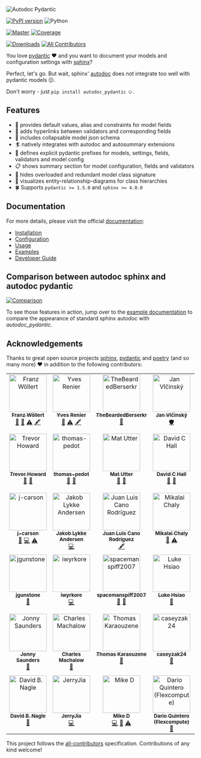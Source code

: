 ![Autodoc Pydantic](https://raw.githubusercontent.com/mansenfranzen/autodoc_pydantic/main/docs/source/material/logo_black.svg)

[![PyPI version](https://img.shields.io/pypi/v/autodoc_pydantic?style=for-the-badge)](https://pypi.org/project/autodoc-pydantic/)
![Python](https://img.shields.io/badge/python-3.7+-blue.svg?style=for-the-badge)

[![Master](https://img.shields.io/github/actions/workflow/status/mansenfranzen/autodoc_pydantic/tests.yml?branch=main&style=for-the-badge)](https://github.com/mansenfranzen/autodoc_pydantic/actions/workflows/tests.yml)
[![Coverage](https://img.shields.io/codecov/c/gh/mansenfranzen/autodoc_pydantic?style=for-the-badge)](https://app.codecov.io/gh/mansenfranzen/autodoc_pydantic)

[![Downloads](https://img.shields.io/pypi/dm/autodoc_pydantic?color=fe7d37&style=for-the-badge)](https://pypistats.org/packages/autodoc-pydantic)<!-- ALL-CONTRIBUTORS-BADGE:START - Do not remove or modify this section -->
[![All Contributors](https://img.shields.io/badge/all_contributors-41-orange.svg?style=for-the-badge)](#contributors)
<!-- ALL-CONTRIBUTORS-BADGE:END -->


You love [pydantic](https://pydantic-docs.helpmanual.io/) ❤ and you want to
document your models and configuration settings with [sphinx](https://www.sphinx-doc.org/en/master/)?

Perfect, let's go. But wait, sphinx' [autodoc](https://www.sphinx-doc.org/en/master/usage/extensions/autodoc.html)
does not integrate too well with pydantic models 😕.

Don't worry - just `pip install autodoc_pydantic` ☺.

## Features

- 💬 provides default values, alias and constraints for model fields
- 🔗 adds hyperlinks between validators and corresponding fields
- 📃 includes collapsable model json schema
- 🏄 natively integrates with autodoc and autosummary extensions
- 📎 defines explicit pydantic prefixes for models, settings, fields, validators and model config
- 📋 shows summary section for model configuration, fields and validators
- 👀 hides overloaded and redundant model class signature
- 🔱 visualizes entity-relationship-diagrams for class hierarchies
- 🍀 Supports `pydantic >= 1.5.0` and `sphinx >= 4.0.0`

## Documentation

For more details, please visit the official [documentation](https://autodoc-pydantic.readthedocs.io/en/stable/):

- [Installation](https://autodoc-pydantic.readthedocs.io/en/stable/users/installation.html)
- [Configuration](https://autodoc-pydantic.readthedocs.io/en/stable/users/configuration.html)
- [Usage](https://autodoc-pydantic.readthedocs.io/en/stable/users/usage.html)
- [Examples](https://autodoc-pydantic.readthedocs.io/en/stable/users/examples.html)
- [Developer Guide](https://autodoc-pydantic.readthedocs.io/en/stable/developers/setup.html)

## Comparison between autodoc sphinx and autodoc pydantic

[![Comparison](https://raw.githubusercontent.com/mansenfranzen/autodoc_pydantic/main/docs/source/material/example_comparison_v1.0.0.gif)](https://autodoc-pydantic.readthedocs.io/en/latest/examples.html#default-configuration)

To see those features in action, jump over to the [example documentation](https://autodoc-pydantic.readthedocs.io/en/stable/users/examples.html#default-configuration) to compare
the appearance of standard sphinx autodoc with *autodoc_pydantic*.

## Acknowledgements

Thanks to great open source projects [sphinx](https://www.sphinx-doc.org/en/master/),
[pydantic](https://pydantic-docs.helpmanual.io/) and
[poetry](https://python-poetry.org/) (and so many more) ❤ in addition to the following contributors:

<!-- ALL-CONTRIBUTORS-LIST:START - Do not remove or modify this section -->
<!-- prettier-ignore-start -->
<!-- markdownlint-disable -->
<table>
  <tbody>
    <tr>
      <td align="center" valign="top" width="14.28%"><a href="https://github.com/mansenfranzen"><img src="https://avatars.githubusercontent.com/u/18086180?v=4?s=100" width="100px;" alt="Franz Wöllert"/><br /><sub><b>Franz Wöllert</b></sub></a><br /><a href="#maintenance-mansenfranzen" title="Maintenance">🚧</a> <a href="https://github.com/mansenfranzen/autodoc_pydantic/commits?author=mansenfranzen" title="Documentation">📖</a> <a href="https://github.com/mansenfranzen/autodoc_pydantic/commits?author=mansenfranzen" title="Tests">⚠️</a> <a href="#content-mansenfranzen" title="Content">🖋</a></td>
      <td align="center" valign="top" width="14.28%"><a href="https://github.com/yves-renier"><img src="https://avatars.githubusercontent.com/u/102358016?v=4?s=100" width="100px;" alt="Yves Renier"/><br /><sub><b>Yves Renier</b></sub></a><br /><a href="https://github.com/mansenfranzen/autodoc_pydantic/commits?author=yves-renier" title="Documentation">📖</a> <a href="https://github.com/mansenfranzen/autodoc_pydantic/commits?author=yves-renier" title="Tests">⚠️</a> <a href="#content-yves-renier" title="Content">🖋</a></td>
      <td align="center" valign="top" width="14.28%"><a href="https://github.com/TheBeardedBerserkr"><img src="https://avatars.githubusercontent.com/u/32272268?v=4?s=100" width="100px;" alt="TheBeardedBerserkr"/><br /><sub><b>TheBeardedBerserkr</b></sub></a><br /><a href="#ideas-TheBeardedBerserkr" title="Ideas, Planning, & Feedback">🤔</a></td>
      <td align="center" valign="top" width="14.28%"><a href="https://github.com/vlcinsky"><img src="https://avatars.githubusercontent.com/u/635911?v=4?s=100" width="100px;" alt="Jan Vlčinský"/><br /><sub><b>Jan Vlčinský</b></sub></a><br /><a href="#security-vlcinsky" title="Security">🛡️</a></td>
      <td align="center" valign="top" width="14.28%"><a href="https://github.com/antvig"><img src="https://avatars.githubusercontent.com/u/25105210?v=4?s=100" width="100px;" alt="antvig"/><br /><sub><b>antvig</b></sub></a><br /><a href="https://github.com/mansenfranzen/autodoc_pydantic/issues?q=author%3Aantvig" title="Bug reports">🐛</a> <a href="#userTesting-antvig" title="User Testing">📓</a></td>
      <td align="center" valign="top" width="14.28%"><a href="https://roguh.com"><img src="https://avatars.githubusercontent.com/u/6373447?v=4?s=100" width="100px;" alt="Hugo O Rivera"/><br /><sub><b>Hugo O Rivera</b></sub></a><br /><a href="#ideas-roguh" title="Ideas, Planning, & Feedback">🤔</a></td>
      <td align="center" valign="top" width="14.28%"><a href="https://github.com/ybnd"><img src="https://avatars.githubusercontent.com/u/31547038?v=4?s=100" width="100px;" alt="yura bondarenko"/><br /><sub><b>yura bondarenko</b></sub></a><br /><a href="https://github.com/mansenfranzen/autodoc_pydantic/issues?q=author%3Aybnd" title="Bug reports">🐛</a> <a href="#userTesting-ybnd" title="User Testing">📓</a></td>
    </tr>
    <tr>
      <td align="center" valign="top" width="14.28%"><a href="http://tahoward.github.io"><img src="https://avatars.githubusercontent.com/u/547570?v=4?s=100" width="100px;" alt="Trevor Howard"/><br /><sub><b>Trevor Howard</b></sub></a><br /><a href="https://github.com/mansenfranzen/autodoc_pydantic/issues?q=author%3Atahoward" title="Bug reports">🐛</a> <a href="#userTesting-tahoward" title="User Testing">📓</a></td>
      <td align="center" valign="top" width="14.28%"><a href="https://github.com/thomas-pedot"><img src="https://avatars.githubusercontent.com/u/86731212?v=4?s=100" width="100px;" alt="thomas-pedot"/><br /><sub><b>thomas-pedot</b></sub></a><br /><a href="https://github.com/mansenfranzen/autodoc_pydantic/issues?q=author%3Athomas-pedot" title="Bug reports">🐛</a> <a href="#userTesting-thomas-pedot" title="User Testing">📓</a></td>
      <td align="center" valign="top" width="14.28%"><a href="https://github.com/matutter"><img src="https://avatars.githubusercontent.com/u/2701379?v=4?s=100" width="100px;" alt="Mat Utter"/><br /><sub><b>Mat Utter</b></sub></a><br /><a href="https://github.com/mansenfranzen/autodoc_pydantic/issues?q=author%3Amatutter" title="Bug reports">🐛</a> <a href="#userTesting-matutter" title="User Testing">📓</a></td>
      <td align="center" valign="top" width="14.28%"><a href="https://github.com/davidchall"><img src="https://avatars.githubusercontent.com/u/1804856?v=4?s=100" width="100px;" alt="David C Hall"/><br /><sub><b>David C Hall</b></sub></a><br /><a href="#ideas-davidchall" title="Ideas, Planning, & Feedback">🤔</a> <a href="#userTesting-davidchall" title="User Testing">📓</a></td>
      <td align="center" valign="top" width="14.28%"><a href="https://yoshanuikabundi.me"><img src="https://avatars.githubusercontent.com/u/28590748?v=4?s=100" width="100px;" alt="Josh A. Mitchell"/><br /><sub><b>Josh A. Mitchell</b></sub></a><br /><a href="#ideas-Yoshanuikabundi" title="Ideas, Planning, & Feedback">🤔</a> <a href="https://github.com/mansenfranzen/autodoc_pydantic/commits?author=Yoshanuikabundi" title="Tests">⚠️</a></td>
      <td align="center" valign="top" width="14.28%"><a href="https://github.com/goroderickgo"><img src="https://avatars.githubusercontent.com/u/17296713?v=4?s=100" width="100px;" alt="Roderick Go"/><br /><sub><b>Roderick Go</b></sub></a><br /><a href="https://github.com/mansenfranzen/autodoc_pydantic/commits?author=goroderickgo" title="Tests">⚠️</a></td>
      <td align="center" valign="top" width="14.28%"><a href="https://github.com/lilyminium"><img src="https://avatars.githubusercontent.com/u/31115101?v=4?s=100" width="100px;" alt="Lily Wang"/><br /><sub><b>Lily Wang</b></sub></a><br /><a href="https://github.com/mansenfranzen/autodoc_pydantic/commits?author=lilyminium" title="Documentation">📖</a> <a href="#content-lilyminium" title="Content">🖋</a></td>
    </tr>
    <tr>
      <td align="center" valign="top" width="14.28%"><a href="https://github.com/j-carson"><img src="https://avatars.githubusercontent.com/u/44308120?v=4?s=100" width="100px;" alt="j-carson"/><br /><sub><b>j-carson</b></sub></a><br /><a href="https://github.com/mansenfranzen/autodoc_pydantic/issues?q=author%3Aj-carson" title="Bug reports">🐛</a> <a href="https://github.com/mansenfranzen/autodoc_pydantic/commits?author=j-carson" title="Code">💻</a> <a href="https://github.com/mansenfranzen/autodoc_pydantic/commits?author=j-carson" title="Tests">⚠️</a></td>
      <td align="center" valign="top" width="14.28%"><a href="http://imada.sdu.dk/~jlandersen/"><img src="https://avatars.githubusercontent.com/u/6465735?v=4?s=100" width="100px;" alt="Jakob Lykke Andersen"/><br /><sub><b>Jakob Lykke Andersen</b></sub></a><br /><a href="https://github.com/mansenfranzen/autodoc_pydantic/commits?author=jakobandersen" title="Code">💻</a></td>
      <td align="center" valign="top" width="14.28%"><a href="https://github.com/astrojuanlu"><img src="https://avatars.githubusercontent.com/u/316517?v=4?s=100" width="100px;" alt="Juan Luis Cano Rodríguez"/><br /><sub><b>Juan Luis Cano Rodríguez</b></sub></a><br /><a href="#content-astrojuanlu" title="Content">🖋</a></td>
      <td align="center" valign="top" width="14.28%"><a href="https://github.com/nchaly"><img src="https://avatars.githubusercontent.com/u/2665273?v=4?s=100" width="100px;" alt="Mikalai Chaly"/><br /><sub><b>Mikalai Chaly</b></sub></a><br /><a href="https://github.com/mansenfranzen/autodoc_pydantic/issues?q=author%3Anchaly" title="Bug reports">🐛</a> <a href="https://github.com/mansenfranzen/autodoc_pydantic/commits?author=nchaly" title="Tests">⚠️</a></td>
      <td align="center" valign="top" width="14.28%"><a href="https://github.com/StigKorsnes"><img src="https://avatars.githubusercontent.com/u/10085536?v=4?s=100" width="100px;" alt="Stig Korsnes"/><br /><sub><b>Stig Korsnes</b></sub></a><br /><a href="https://github.com/mansenfranzen/autodoc_pydantic/issues?q=author%3AStigKorsnes" title="Bug reports">🐛</a> <a href="#ideas-StigKorsnes" title="Ideas, Planning, & Feedback">🤔</a></td>
      <td align="center" valign="top" width="14.28%"><a href="https://github.com/iliakur"><img src="https://avatars.githubusercontent.com/u/899591?v=4?s=100" width="100px;" alt="Ilia Kurenkov"/><br /><sub><b>Ilia Kurenkov</b></sub></a><br /><a href="https://github.com/mansenfranzen/autodoc_pydantic/issues?q=author%3Ailiakur" title="Bug reports">🐛</a></td>
      <td align="center" valign="top" width="14.28%"><a href="https://orcid.org/my-orcid?orcid=0000-0002-5470-1676"><img src="https://avatars.githubusercontent.com/u/3826210?v=4?s=100" width="100px;" alt="Grzegorz Bokota"/><br /><sub><b>Grzegorz Bokota</b></sub></a><br /><a href="https://github.com/mansenfranzen/autodoc_pydantic/issues?q=author%3ACzaki" title="Bug reports">🐛</a></td>
    </tr>
    <tr>
      <td align="center" valign="top" width="14.28%"><a href="https://github.com/jgunstone"><img src="https://avatars.githubusercontent.com/u/21370980?v=4?s=100" width="100px;" alt="jgunstone"/><br /><sub><b>jgunstone</b></sub></a><br /><a href="https://github.com/mansenfranzen/autodoc_pydantic/issues?q=author%3Ajgunstone" title="Bug reports">🐛</a></td>
      <td align="center" valign="top" width="14.28%"><a href="https://github.com/iwyrkore"><img src="https://avatars.githubusercontent.com/u/92745880?v=4?s=100" width="100px;" alt="iwyrkore"/><br /><sub><b>iwyrkore</b></sub></a><br /><a href="https://github.com/mansenfranzen/autodoc_pydantic/commits?author=iwyrkore" title="Code">💻</a></td>
      <td align="center" valign="top" width="14.28%"><a href="https://github.com/spacemanspiff2007"><img src="https://avatars.githubusercontent.com/u/10754716?v=4?s=100" width="100px;" alt="spacemanspiff2007"/><br /><sub><b>spacemanspiff2007</b></sub></a><br /><a href="https://github.com/mansenfranzen/autodoc_pydantic/issues?q=author%3Aspacemanspiff2007" title="Bug reports">🐛</a> <a href="#ideas-spacemanspiff2007" title="Ideas, Planning, & Feedback">🤔</a></td>
      <td align="center" valign="top" width="14.28%"><a href="https://luke.hsiao.dev"><img src="https://avatars.githubusercontent.com/u/7573542?v=4?s=100" width="100px;" alt="Luke Hsiao"/><br /><sub><b>Luke Hsiao</b></sub></a><br /><a href="https://github.com/mansenfranzen/autodoc_pydantic/issues?q=author%3Alukehsiao" title="Bug reports">🐛</a></td>
      <td align="center" valign="top" width="14.28%"><a href="https://github.com/nickeldan"><img src="https://avatars.githubusercontent.com/u/21210592?v=4?s=100" width="100px;" alt="Daniel Walker"/><br /><sub><b>Daniel Walker</b></sub></a><br /><a href="https://github.com/mansenfranzen/autodoc_pydantic/issues?q=author%3Anickeldan" title="Bug reports">🐛</a></td>
      <td align="center" valign="top" width="14.28%"><a href="https://t.me/pipeknight"><img src="https://avatars.githubusercontent.com/u/34810566?v=4?s=100" width="100px;" alt="Evgeniy Lupashin"/><br /><sub><b>Evgeniy Lupashin</b></sub></a><br /><a href="https://github.com/mansenfranzen/autodoc_pydantic/issues?q=author%3APipeKnight" title="Bug reports">🐛</a></td>
      <td align="center" valign="top" width="14.28%"><a href="http://janhendrikewers.uk/"><img src="https://avatars.githubusercontent.com/u/12383029?v=4?s=100" width="100px;" alt="Jan-Hendrik Ewers"/><br /><sub><b>Jan-Hendrik Ewers</b></sub></a><br /><a href="https://github.com/mansenfranzen/autodoc_pydantic/issues?q=author%3Aiwishiwasaneagle" title="Bug reports">🐛</a></td>
    </tr>
    <tr>
      <td align="center" valign="top" width="14.28%"><a href="https://jon-e.net"><img src="https://avatars.githubusercontent.com/u/12961499?v=4?s=100" width="100px;" alt="Jonny Saunders"/><br /><sub><b>Jonny Saunders</b></sub></a><br /><a href="https://github.com/mansenfranzen/autodoc_pydantic/issues?q=author%3Asneakers-the-rat" title="Bug reports">🐛</a></td>
      <td align="center" valign="top" width="14.28%"><a href="http://charlie.machalow.com"><img src="https://avatars.githubusercontent.com/u/5749838?v=4?s=100" width="100px;" alt="Charles Machalow"/><br /><sub><b>Charles Machalow</b></sub></a><br /><a href="#question-csm10495" title="Answering Questions">💬</a></td>
      <td align="center" valign="top" width="14.28%"><a href="https://github.com/tkaraouzene"><img src="https://avatars.githubusercontent.com/u/20064077?v=4?s=100" width="100px;" alt="Thomas Karaouzene"/><br /><sub><b>Thomas Karaouzene</b></sub></a><br /><a href="https://github.com/mansenfranzen/autodoc_pydantic/issues?q=author%3Atkaraouzene" title="Bug reports">🐛</a></td>
      <td align="center" valign="top" width="14.28%"><a href="https://github.com/caseyzak24"><img src="https://avatars.githubusercontent.com/u/29411281?v=4?s=100" width="100px;" alt="caseyzak24"/><br /><sub><b>caseyzak24</b></sub></a><br /><a href="https://github.com/mansenfranzen/autodoc_pydantic/commits?author=caseyzak24" title="Documentation">📖</a></td>
      <td align="center" valign="top" width="14.28%"><a href="https://github.com/PriOliveira"><img src="https://avatars.githubusercontent.com/u/13801839?v=4?s=100" width="100px;" alt="Priscila Oliveira"/><br /><sub><b>Priscila Oliveira</b></sub></a><br /><a href="https://github.com/mansenfranzen/autodoc_pydantic/pulls?q=is%3Apr+reviewed-by%3APriOliveira" title="Reviewed Pull Requests">👀</a> <a href="#userTesting-PriOliveira" title="User Testing">📓</a></td>
      <td align="center" valign="top" width="14.28%"><a href="https://github.com/awoimbee"><img src="https://avatars.githubusercontent.com/u/22431493?v=4?s=100" width="100px;" alt="Arthur Woimbée"/><br /><sub><b>Arthur Woimbée</b></sub></a><br /><a href="https://github.com/mansenfranzen/autodoc_pydantic/pulls?q=is%3Apr+reviewed-by%3Aawoimbee" title="Reviewed Pull Requests">👀</a> <a href="#userTesting-awoimbee" title="User Testing">📓</a> <a href="https://github.com/mansenfranzen/autodoc_pydantic/commits?author=awoimbee" title="Code">💻</a> <a href="https://github.com/mansenfranzen/autodoc_pydantic/commits?author=awoimbee" title="Tests">⚠️</a></td>
      <td align="center" valign="top" width="14.28%"><a href="https://github.com/effigies"><img src="https://avatars.githubusercontent.com/u/83442?v=4?s=100" width="100px;" alt="Chris Markiewicz"/><br /><sub><b>Chris Markiewicz</b></sub></a><br /><a href="https://github.com/mansenfranzen/autodoc_pydantic/issues?q=author%3Aeffigies" title="Bug reports">🐛</a></td>
    </tr>
    <tr>
      <td align="center" valign="top" width="14.28%"><a href="https://github.com/nagledb"><img src="https://avatars.githubusercontent.com/u/727435?v=4?s=100" width="100px;" alt="David B. Nagle"/><br /><sub><b>David B. Nagle</b></sub></a><br /><a href="https://github.com/mansenfranzen/autodoc_pydantic/issues?q=author%3Anagledb" title="Bug reports">🐛</a></td>
      <td align="center" valign="top" width="14.28%"><a href="https://github.com/jerryjiahaha"><img src="https://avatars.githubusercontent.com/u/3163720?v=4?s=100" width="100px;" alt="JerryJia"/><br /><sub><b>JerryJia</b></sub></a><br /><a href="https://github.com/mansenfranzen/autodoc_pydantic/commits?author=jerryjiahaha" title="Code">💻</a></td>
      <td align="center" valign="top" width="14.28%"><a href="https://github.com/devmonkey22"><img src="https://avatars.githubusercontent.com/u/5084545?v=4?s=100" width="100px;" alt="Mike D"/><br /><sub><b>Mike D</b></sub></a><br /><a href="https://github.com/mansenfranzen/autodoc_pydantic/commits?author=devmonkey22" title="Code">💻</a> <a href="https://github.com/mansenfranzen/autodoc_pydantic/issues?q=author%3Adevmonkey22" title="Bug reports">🐛</a> <a href="https://github.com/mansenfranzen/autodoc_pydantic/commits?author=devmonkey22" title="Tests">⚠️</a></td>
      <td align="center" valign="top" width="14.28%"><a href="https://github.com/daquinteroflex"><img src="https://avatars.githubusercontent.com/u/149674618?v=4?s=100" width="100px;" alt="Dario Quintero (Flexcompute)"/><br /><sub><b>Dario Quintero (Flexcompute)</b></sub></a><br /><a href="https://github.com/mansenfranzen/autodoc_pydantic/pulls?q=is%3Apr+reviewed-by%3Adaquinteroflex" title="Reviewed Pull Requests">👀</a></td>
      <td align="center" valign="top" width="14.28%"><a href="https://github.com/rafa-guedes"><img src="https://avatars.githubusercontent.com/u/7799184?v=4?s=100" width="100px;" alt="Rafael Guedes"/><br /><sub><b>Rafael Guedes</b></sub></a><br /><a href="https://github.com/mansenfranzen/autodoc_pydantic/commits?author=rafa-guedes" title="Code">💻</a></td>
      <td align="center" valign="top" width="14.28%"><a href="https://github.com/caerulescens"><img src="https://avatars.githubusercontent.com/u/29284192?v=4?s=100" width="100px;" alt="Andrew Linzie"/><br /><sub><b>Andrew Linzie</b></sub></a><br /><a href="https://github.com/mansenfranzen/autodoc_pydantic/commits?author=caerulescens" title="Code">💻</a></td>
    </tr>
  </tbody>
</table>

<!-- markdownlint-restore -->
<!-- prettier-ignore-end -->

<!-- ALL-CONTRIBUTORS-LIST:END -->

This project follows the [all-contributors](https://github.com/all-contributors/all-contributors) specification. Contributions of any kind welcome!
